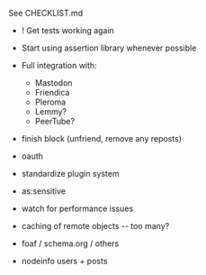 See CHECKLIST.md

* ! Get tests working again
* Start using assertion library whenever possible

* Full integration with:
    * Mastodon
    * Friendica
    * Pleroma
    * Lemmy?
    * PeerTube?
* finish block (unfriend, remove any reposts)
* oauth
* standardize plugin system
* as:sensitive
* watch for performance issues
* caching of remote objects -- too many?
* foaf / schema.org / others
* nodeinfo users + posts